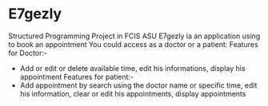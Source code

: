 # E7gezly
Structured Programming Project in FCIS ASU
E7gezly ia an application using to book an appointment
You could access as a doctor or a patient:
Features for Doctor:-
- Add or edit or delete available time, edit his informations, display his appointment
Features for patient:-
- Add appointment by search using the doctor name or specific time, edit his information, clear or edit his appointments, display appointments 
 
